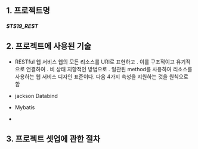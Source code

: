 ## 1. 프로젝트명
  ##### STS19_REST

## 2. 프로젝트에 사용된 기술
  + RESTful 웹 서비스
  웹의 모든 리소스를 URI로 표현하고 . 이를 구조적이고 유기적으로 연결하여 . 비 상태 지향적인 방법으로 . 일관된 method를 사용하여 리소스를 사용하는 웹 서비스 디자인 표준이다.  다음 4가지 속성을 지원하는 것을 원칙으로 함

  + jackson Databind
  + Mybatis
  + 

## 3. 프로젝트 셋업에 관한 절차
